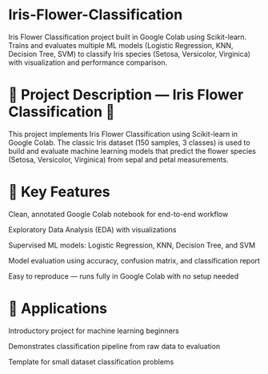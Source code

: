 # Iris-Flower-Classification
Iris Flower Classification project built in Google Colab using Scikit-learn. Trains and evaluates multiple ML models (Logistic Regression, KNN, Decision Tree, SVM) to classify Iris species (Setosa, Versicolor, Virginica) with visualization and performance comparison.

# 📌 Project Description — Iris Flower Classification 🌸

This project implements Iris Flower Classification using Scikit-learn in Google Colab.
The classic Iris dataset (150 samples, 3 classes) is used to build and evaluate machine learning models that predict the flower species (Setosa, Versicolor, Virginica) from sepal and petal measurements.

# 🔑 Key Features

Clean, annotated Google Colab notebook for end-to-end workflow

Exploratory Data Analysis (EDA) with visualizations

Supervised ML models: Logistic Regression, KNN, Decision Tree, and SVM

Model evaluation using accuracy, confusion matrix, and classification report

Easy to reproduce — runs fully in Google Colab with no setup needed

# 🎯 Applications

Introductory project for machine learning beginners

Demonstrates classification pipeline from raw data to evaluation

Template for small dataset classification problems
